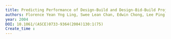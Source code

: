 ```yaml
---
title: Predicting Performance of Design-Build and Design-Bid-Build Projects
authors: Florence Yean Yng Ling, Swee Lean Chan, Edwin Chong, Lee Ping Ee
year: 2004
DOI: 10.1061/(ASCE)0733-9364(2004)130:1(75)
Create_time :  
---
```


